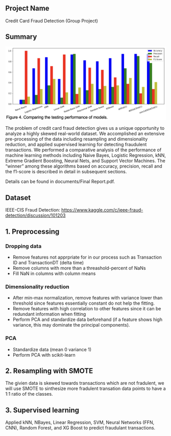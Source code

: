 ## Project Name 
Credit Card Fraud Detection (Group Project)

## Summary
<p float="left">
  <img src="images/fig4.png" width="800" />
</p>

The problem of credit card fraud detection gives us a unique opportunity to analyze a highly skewed real-world dataset. We accomplished an extensive pre-processing of the data including resampling and dimensionality reduction, and applied supervised learning for detecting fraudulent transactions. We performed a comparative analysis of the performance of machine learning methods including Naive Bayes, Logistic Regression, kNN, Extreme Gradient Boosting, Neural Nets, and Support Vector Machines. The “winner” among these algorithms based on accuracy, precision, recall and the f1-score is described in detail in subsequent sections. <br>

Details can be found in documents/Final Report.pdf.

## Dataset
IEEE-CIS Fraud Detection: https://www.kaggle.com/c/ieee-fraud-detection/discussion/101203

## 1. Preprocessing
### Dropping data
- Remove features not apprpriate for in our process such as Transaction ID and TransactionDT (delta time)<br>
- Remove columns with more than a threashold-percent of NaNs 
- Fill NaN in columns with column means<br>

### Dimensionality reduction 
- After min-max normalization, remove features with variance lower than threshold since features essentially constant do not help the fitting.<br>
- Remove features with high correlation to other features since it can be redundant information when fitting<br>
- Perform PCA and standardize data beforehand (if a feature shows high variance, this may dominate the principal components).<br>

### PCA 
- Standardize data (mean 0 variance 1)<br>
- Perform PCA with scikit-learn<br>

## 2. Resampling with SMOTE
The givien data is skewed towards transactions which are not fradulent, we will use SMOTE to sinthesize more fradulent transation data points to have a 1:1 ratio of the classes. <br>

## 3. Supervised learning 
Applied kNN, NBayes, Linear Regression, SVM, Neural Networks (FFN, CNN), Random Forest, and XG Boost to predict fraudulant transactions.






